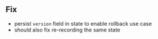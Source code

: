 ## Fix
- persist `version` field in state to enable rollback use case
- should also fix re-recording the same state
